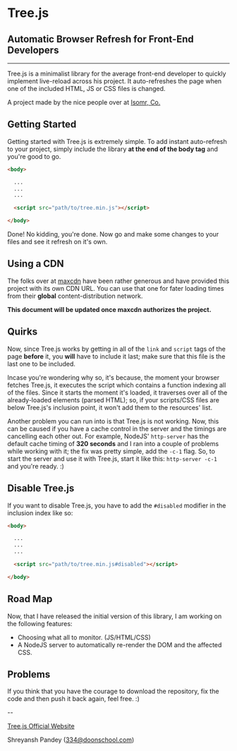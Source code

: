 # Tree.js
## Automatic Browser Refresh for Front-End Developers
---

Tree.js is a minimalist library for the average front-end developer to quickly implement live-reload across his project. It auto-refreshes the page when one of the included HTML, JS or CSS files is changed.

A project made by the nice people over at [Isomr, Co.](http://isomr.co)


## Getting Started
Getting started with Tree.js is extremely simple. To add instant auto-refresh to your project, simply include the library **at the end of the body tag** and you're good to go.

```html
<body>

  ...
  ...
  ...

  <script src="path/to/tree.min.js"></script>

</body>
```

Done! No kidding, you're done. Now go and make some changes to your files and see it refresh on it's own.

## Using a CDN
The folks over at [maxcdn](http://maxcdn.com) have been rather generous and have provided this project with its own CDN URL. You can use that one for fater loading times from their **global** content-distribution network.

**This document will be updated once maxcdn authorizes the project.**

## Quirks
Now, since Tree.js works by getting in all of the `link` and `script` tags of the page **before** it, you **will** have to include it last; make sure that this file is the last one to be included.

Incase you're wondering why so, it's because, the moment your browser fetches Tree.js, it executes the script which contains a function indexing all of the files. Since it starts the moment it's loaded, it traverses over all of the already-loaded elements (parsed HTML); so, if your scripts/CSS files are below Tree.js's inclusion point, it won't add them to the resources' list.

Another problem you can run into is that Tree.js is not working. Now, this can be caused if you have a cache control in the server and the timings are cancelling each other out. For example, NodeJS' `http-server` has the default cache timing of **320 seconds** and I ran into a couple of problems while working with it; the fix was pretty simple, add the `-c-1` flag. So, to start the server and use it with Tree.js, start it like this: `http-server -c-1` and you're ready. :)

## Disable Tree.js
If you want to disable Tree.js, you have to add the `#disabled` modifier in the inclusion index like so:
```html
<body>

  ...
  ...
  ...

  <script src="path/to/tree.min.js#disabled"></script>

</body>
```

## Road Map
Now, that I have released the initial version of this library, I am working on the following features:

- Choosing what all to monitor. (JS/HTML/CSS)
- A NodeJS server to automatically re-render the DOM and the affected CSS.

## Problems
If you think that you have the courage to download the repository, fix the code and then push it back again, feel free. :)

--

[Tree.js Official Website](http://isomr.co/treejs)

Shreyansh Pandey ([334@doonschool.com](mailto:334@doonschool.com))
